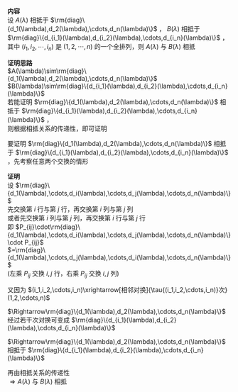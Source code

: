 **内容**  
设 $A(\lambda)$ 相抵于 $\rm{diag}\{d_1(\lambda),d_2(\lambda),\cdots,d_n(\lambda)\}$ ， $B(\lambda)$ 相抵于 $\rm{diag}\{d_{i_1}(\lambda),d_{i_2}(\lambda),\cdots,d_{i_n}(\lambda)\}$ ，  
其中 $(i_1,i_2,\cdots,i_n)$ 是 $(1,2,\cdots,n)$ 的一个全排列，则 $A(\lambda)$ 与 $B(\lambda)$ 相抵  
  
**证明思路**  
 $A(\lambda)\sim\rm{diag}\{d_1(\lambda),d_2(\lambda),\cdots,d_n(\lambda)\}$  
 $B(\lambda)\sim\rm{diag}\{d_{i_1}(\lambda),d_{i_2}(\lambda),\cdots,d_{i_n}(\lambda)\}$  
若能证明 $\rm{diag}\{d_1(\lambda),d_2(\lambda),\cdots,d_n(\lambda)\}$ 相抵于 $\rm{diag}\{d_{i_1}(\lambda),d_{i_2}(\lambda),\cdots,d_{i_n}(\lambda)\}$ ，  
则根据相抵关系的传递性，即可证明  
  
要证明 $\rm{diag}\{d_1(\lambda),d_2(\lambda),\cdots,d_n(\lambda)\}$ 相抵于 $\rm{diag}\{d_{i_1}(\lambda),d_{i_2}(\lambda),\cdots,d_{i_n}(\lambda)\}$ ，先考察任意两个交换的情形  
  
**证明**  
设 $\rm{diag}\{d_1(\lambda),\cdots,d_i(\lambda),\cdots,d_j(\lambda),\cdots,d_n(\lambda)\}$  
先交换第 $i$ 行与第 $j$ 行，再交换第 $i$ 列与第 $j$ 列  
或者先交换第 $i$ 列与第 $j$ 列，再交换第 $i$ 行与第 $j$ 行  
即 $P_{ij}\cdot\rm{diag}\{d_1(\lambda),\cdots,d_i(\lambda),\cdots,d_j(\lambda),\cdots,d_n(\lambda)\}\cdot P_{ij}$  
 $=\rm{diag}\{d_1(\lambda),\cdots,d_j(\lambda),\cdots,d_i(\lambda),\cdots,d_n(\lambda)\}$  
(左乘 $P_{ij}$ 交换 $i,j$ 行，右乘 $P_{ij}$ 交换 $i,j$ 列)  
  
又因为 $(i_1,i_2,\cdots,i_n)\xrightarrow[相邻对换]{\tau{(i_1,i_2,\cdots,i_n)}次}(1,2,\cdots,n)$  
  
 $\Rightarrow\rm{diag}\{d_1(\lambda),d_2(\lambda),\cdots,d_n(\lambda)\}$ 经过若干次对换可变成 $\rm{diag}\{d_{i_1}(\lambda),d_{i_2}(\lambda),\cdots,d_{i_n}(\lambda)\}$  
  
 $\Rightarrow\rm{diag}\{d_1(\lambda),d_2(\lambda),\cdots,d_n(\lambda)\}$ 相抵于 $\rm{diag}\{d_{i_1}(\lambda),d_{i_2}(\lambda),\cdots,d_{i_n}(\lambda)\}$  
  
再由相抵关系的传递性  
 $\Rightarrow A(\lambda)$ 与 $B(\lambda)$ 相抵  
